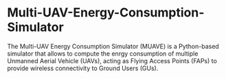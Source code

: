 # Multi-UAV-Energy-Consumption-Simulator
The Multi-UAV Energy Consumption Simulator (MUAVE) is a Python-based simulator that allows to compute the enrgy consumption of multiple Unmanned Aerial Vehicle (UAVs), acting as Flying Access Points (FAPs) to provide wireless connectivity to Ground Users (GUs).
